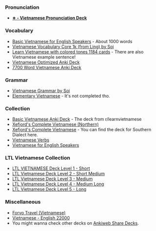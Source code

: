 ### Pronunciation
- **[※ - Vietnamese Pronunciation Deck](https://ankiweb.net/shared/info/1747674390)**

### Vocabulary
- [Basic Vietnamese for English Speakers](https://ankiweb.net/shared/info/285983903) - About 1000 words 
- [Vietnamese Vocabulary Core 1k (from Ling) by Soi](https://ankiweb.net/shared/info/1400808401)
- [Learn Vietnamese with colored tones 1184 cards](https://ankiweb.net/shared/info/767852629) - There are also Vietnamese example sentence!
- [Vietnamese Optimized Anki Deck](https://www.reddit.com/r/learnvietnamese/comments/17wvl30/vietnamese_optimized_anki_deck/) 
- [7700 Word Vietnamese Anki Deck](https://www.reddit.com/r/learnvietnamese/comments/b039ha/7700_word_vietnamese_anki_deck/)

### Grammar
- [Vietnamese Grammar by Soi](https://ankiweb.net/shared/info/1707723482)
- [Elementary Vietnamese](https://ankiweb.net/shared/info/417713476) - It's not completed tho.

### Collection
- [Basic Vietnamese Anki Deck](https://www.reddit.com/r/learnvietnamese/comments/6bg6r8/much_overdue_release_of_my_revised_basic/) - The deck from r/learnvietnamese
- [Xefjord's Complete Vietnamese (Northern)](https://ankidecks.com/decks/about/131/show)
- [Xefjord's Complete Vietnamese](https://www.dropbox.com/sh/g4iz7sw992qzieg/AAD-iCCcDrUmfUPsXU3JtvWLa?dl=0) - You can find the deck for Southern Dialect here.
- [Vietnamese Verbs](https://ankiweb.net/shared/info/2123021502)
- [Vietnamese for English Speakers](https://ankiweb.net/shared/info/2064548721)

### LTL Vietnamese Collection
- [LTL VIETNAMESE Deck Level 1 - Short](https://ankiweb.net/shared/info/190476395)
- [LTL Vietnamese Deck Level 2 - Short Medium](https://ankiweb.net/shared/info/109765305)
- [LTL Vietnamese Deck Level 3 - Medium](https://ankiweb.net/shared/info/193056394)
- [LTL Vietnamese Deck Level 4 - Medium Long](https://ankiweb.net/shared/info/490478202)
- [LTL Vietnamese Deck Level 5 - Long](https://ankiweb.net/shared/info/327582122)

### Miscellaneous
- [Forvo Travel (Vietnamese)](https://ankiweb.net/shared/info/1771783638)
- [Vietnamese - English 22000](https://ankiweb.net/shared/info/1548842830)
- You might wanna check other decks on [Ankiweb Share Decks](https://ankiweb.net/shared/decks?search=vietnamese).